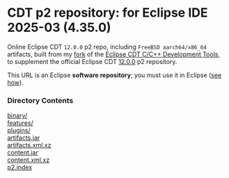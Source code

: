 # CDT p2 repository: for Eclipse IDE 2025-03 (4.35.0)

Online Eclipse CDT `12.0.0` p2 repo, including `FreeBSD aarch64/x86_64` artifacts,
built from my [fork](https://github.com/chirontt/eclipse-cdt/tree/cdt_12_0)
of the [Eclipse CDT C/C++ Development Tools](https://github.com/eclipse-cdt/cdt),
to supplement the official Eclipse CDT [12.0.0](https://download.eclipse.org/tools/cdt/releases/12.0/cdt-12.0.0/) p2 repository.

This URL is an Eclipse **software repository**; you must use it in Eclipse ([see how](https://help.eclipse.org/topic/org.eclipse.platform.doc.user/tasks/tasks-127.htm)).

### Directory Contents

[binary/](binary)  
[features/](features)  
[plugins/](plugins)  
[artifacts.jar](artifacts.jar)  
[artifacts.xml.xz](artifacts.xml.xz)  
[content.jar](content.jar)  
[content.xml.xz](content.xml.xz)  
[p2.index](p2.index)  
